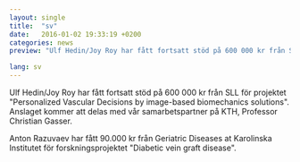 ```yaml
---
layout: single
title:  "sv"
date:   2016-01-02 19:33:19 +0200
categories: news
preview: "Ulf Hedin/Joy Roy har fått fortsatt stöd på 600 000 kr från SLL för projektet Personalized Vascular Decisions by image-based biomechanics solutions.  Anslaget kommer att delas med vår samarbetspartner på KTH,  Professor Christian Gasser."

lang: sv
---
```


Ulf Hedin/Joy Roy har fått fortsatt stöd på 600 000 kr från SLL för projektet "Personalized Vascular Decisions by image-based biomechanics solutions".  Anslaget kommer att delas med vår samarbetspartner på KTH,  Professor Christian Gasser.

Anton Razuvaev har fått 90.000 kr från Geriatric Diseases at Karolinska Institutet för forskningsprojektet "Diabetic vein graft disease".
